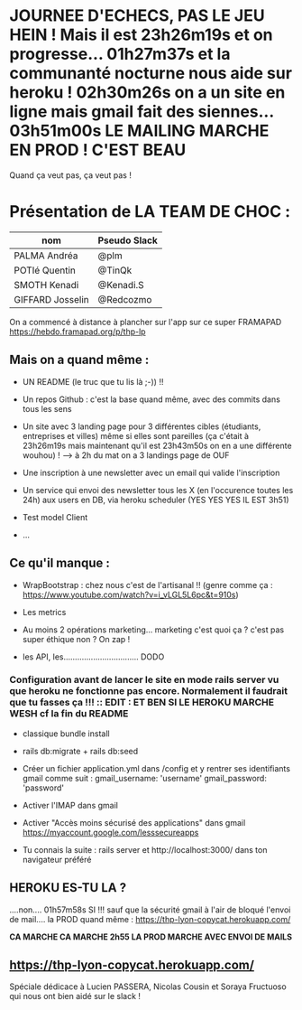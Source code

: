 # JOURNEE D'ECHECS, PAS LE JEU HEIN ! Mais il est 23h26m19s et on progresse... 01h27m37s et la communanté nocturne nous aide sur heroku ! 02h30m26s on a un site en ligne mais gmail fait des siennes... 03h51m00s LE MAILING MARCHE EN PROD ! C'EST BEAU

Quand ça veut pas, ça veut pas !

# Présentation de LA TEAM DE CHOC :
nom              | Pseudo Slack
 ------------    | -------------
PALMA Andréa     | @plm
POTIé Quentin    | @TinQk
SMOTH Kenadi   | @Kenadi.S
GIFFARD Josselin | @Redcozmo

On a commencé à distance à plancher sur l'app sur ce super FRAMAPAD
https://hebdo.framapad.org/p/thp-lp


## Mais on a quand même :

* UN README (le truc que tu lis là ;-)) !!

* Un repos Github : c'est la base quand même, avec des commits dans tous les sens

* Un site avec 3 landing page pour 3 différentes cibles (étudiants, entreprises et villes) même si elles sont pareilles (ça c'était à 23h26m19s mais maintenant qu'il est 23h43m50s on en a une différente wouhou) ! --> à 2h du mat on a 3 landings page de OUF

* Une inscription à une newsletter avec un email qui valide l'inscription

* Un service qui envoi des newsletter tous les X (en l'occurence toutes les 24h) aux users en DB, via heroku scheduler
(YES YES YES IL EST 3h51)

* Test model Client

* ...

## Ce qu'il manque :

* WrapBootstrap : chez nous c'est de l'artisanal !! (genre comme ça : https://www.youtube.com/watch?v=i_vLGL5L6pc&t=910s)

* Les metrics

* Au moins 2 opérations marketing... marketing c'est quoi ça ? c'est pas super éthique non ? On zap !

* les API, les................................. DODO


### Configuration avant de lancer le site en mode rails server vu que heroku ne fonctionne pas encore. Normalement il faudrait que tu fasses ça !!! ::  EDIT : ET BEN SI LE HEROKU MARCHE WESH cf la fin du README

* classique bundle install

* rails db:migrate + rails db:seed

* Créer un fichier application.yml dans /config et y rentrer ses identifiants gmail comme suit :
    gmail_username: 'username'
    gmail_password: 'password'

* Activer l'IMAP dans gmail

* Activer "Accès moins sécurisé des applications" dans gmail https://myaccount.google.com/lesssecureapps

* Tu connais la suite : rails server et http://localhost:3000/ dans ton navigateur préféré

## HEROKU ES-TU LA ?

....non.... 01h57m58s SI !!! sauf que la sécurité gmail à l'air de bloqué l'envoi de mail.... la PROD quand même :
https://thp-lyon-copycat.herokuapp.com/

**CA MARCHE CA MARCHE 2h55 LA PROD MARCHE AVEC ENVOI DE MAILS**

## https://thp-lyon-copycat.herokuapp.com/

Spéciale dédicace à Lucien PASSERA, Nicolas Cousin et Soraya Fructuoso qui nous ont bien aidé sur le slack !
